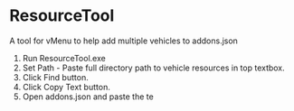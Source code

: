 # ResourceTool
 A tool for vMenu to help add multiple vehicles to addons.json

1. Run ResourceTool.exe
2. Set Path - Paste full directory path to vehicle resources in top textbox.
3. Click Find button.
4. Click Copy Text button.
5. Open addons.json and paste the te
